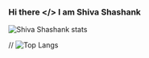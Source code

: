 ### Hi there </> I am Shiva Shashank

![Shiva Shashank stats](https://github-readme-stats.vercel.app/api?username=shashankpie&theme=tokyonight&show_icons=true&count_private=true)

// ![Top Langs](https://github-readme-stats.vercel.app/api/top-langs/?username=shashankpie&layout=compact&theme=tokyonigth)

